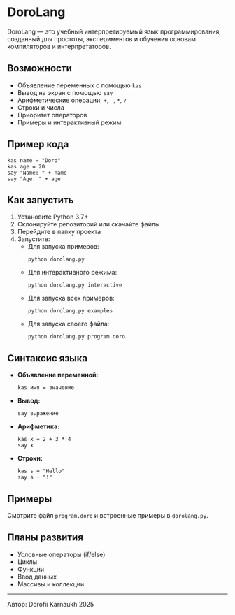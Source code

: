 # DoroLang

DoroLang — это учебный интерпретируемый язык программирования, созданный для простоты, экспериментов и обучения основам компиляторов и интерпретаторов.

## Возможности
- Объявление переменных с помощью `kas`
- Вывод на экран с помощью `say`
- Арифметические операции: `+`, `-`, `*`, `/`
- Строки и числа
- Приоритет операторов
- Примеры и интерактивный режим

## Пример кода
```doro
kas name = "Doro"
kas age = 20
say "Name: " + name
say "Age: " + age
```

## Как запустить
1. Установите Python 3.7+
2. Склонируйте репозиторий или скачайте файлы
3. Перейдите в папку проекта
4. Запустите:
   - Для запуска примеров:
     ```
     python dorolang.py
     ```
   - Для интерактивного режима:
     ```
     python dorolang.py interactive
     ```
   - Для запуска всех примеров:
     ```
     python dorolang.py examples
     ```
   - Для запуска своего файла:
     ```
     python dorolang.py program.doro
     ```

## Синтаксис языка
- **Объявление переменной:**
  ```
  kas имя = значение
  ```
- **Вывод:**
  ```
  say выражение
  ```
- **Арифметика:**
  ```
  kas x = 2 + 3 * 4
  say x
  ```
- **Строки:**
  ```
  kas s = "Hello"
  say s + "!"
  ```

## Примеры
Смотрите файл `program.doro` и встроенные примеры в `dorolang.py`.

## Планы развития
- Условные операторы (if/else)
- Циклы
- Функции
- Ввод данных
- Массивы и коллекции

---
Автор: Dorofii Karnaukh
2025
